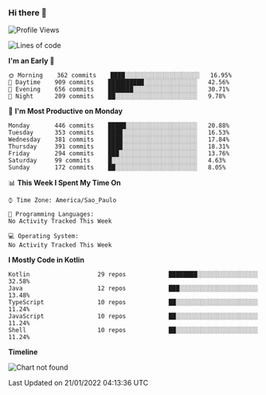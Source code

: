 ### Hi there 👋

<!--
**fernandonogueira/fernandonogueira** is a ✨ _special_ ✨ repository because its `README.md` (this file) appears on your GitHub profile.

Here are some ideas to get you started:

- 🔭 I’m currently working on ...
- 🌱 I’m currently learning ...
- 👯 I’m looking to collaborate on ...
- 🤔 I’m looking for help with ...
- 💬 Ask me about ...
- 📫 How to reach me: ...
- 😄 Pronouns: ...
- ⚡ Fun fact: ...
-->

<!--START_SECTION:waka-->
![Profile Views](http://img.shields.io/badge/Profile%20Views-1-blue)

![Lines of code](https://img.shields.io/badge/From%20Hello%20World%20I%27ve%20Written-330%20Thousand%20lines%20of%20code-blue)

**I'm an Early 🐤** 

```text
🌞 Morning    362 commits    ████░░░░░░░░░░░░░░░░░░░░░   16.95% 
🌆 Daytime    909 commits    ██████████░░░░░░░░░░░░░░░   42.56% 
🌃 Evening    656 commits    ███████░░░░░░░░░░░░░░░░░░   30.71% 
🌙 Night      209 commits    ██░░░░░░░░░░░░░░░░░░░░░░░   9.78%

```
📅 **I'm Most Productive on Monday** 

```text
Monday       446 commits    █████░░░░░░░░░░░░░░░░░░░░   20.88% 
Tuesday      353 commits    ████░░░░░░░░░░░░░░░░░░░░░   16.53% 
Wednesday    381 commits    ████░░░░░░░░░░░░░░░░░░░░░   17.84% 
Thursday     391 commits    ████░░░░░░░░░░░░░░░░░░░░░   18.31% 
Friday       294 commits    ███░░░░░░░░░░░░░░░░░░░░░░   13.76% 
Saturday     99 commits     █░░░░░░░░░░░░░░░░░░░░░░░░   4.63% 
Sunday       172 commits    ██░░░░░░░░░░░░░░░░░░░░░░░   8.05%

```


📊 **This Week I Spent My Time On** 

```text
⌚︎ Time Zone: America/Sao_Paulo

💬 Programming Languages: 
No Activity Tracked This Week

💻 Operating System: 
No Activity Tracked This Week

```

**I Mostly Code in Kotlin** 

```text
Kotlin                   29 repos            ████████░░░░░░░░░░░░░░░░░   32.58% 
Java                     12 repos            ███░░░░░░░░░░░░░░░░░░░░░░   13.48% 
TypeScript               10 repos            ██░░░░░░░░░░░░░░░░░░░░░░░   11.24% 
JavaScript               10 repos            ██░░░░░░░░░░░░░░░░░░░░░░░   11.24% 
Shell                    10 repos            ██░░░░░░░░░░░░░░░░░░░░░░░   11.24%

```


**Timeline**

![Chart not found](https://raw.githubusercontent.com/fernandonogueira/fernandonogueira/master/charts/bar_graph.png) 


 Last Updated on 21/01/2022 04:13:36 UTC
<!--END_SECTION:waka-->
